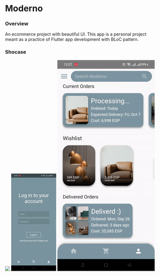 # Moderno

### Overview

An ecommerce project with beautiful UI. This app is a personal project meant as a practice of Flutter app development with BLoC pattern.

### Shocase

<img src="./showcase/home.gif" />

<img src="./showcase/login.gif" />

<img src="./showcase/order.gif" />
